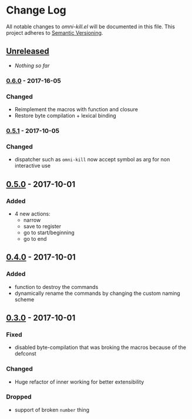 # Change Log

All notable changes to *omni-kill.el* will be documented in this file.
This project adheres to [Semantic Versioning](http://semver.org/).

## [Unreleased][unreleased]
- *Nothing so far*
### [0.6.0] - 2017-16-05
### Changed
- Reimplement the macros with function and closure
- Restore byte compilation + lexical binding
### [0.5.1] - 2017-10-05
### Changed
- dispatcher such as `omni-kill` now accept symbol as arg for non interactive use
## [0.5.0] - 2017-10-01
### Added
- 4 new actions:
  - narrow
  - save to register
  - go to start/beginning
  - go to end
## [0.4.0] - 2017-10-01
### Added
- function to destroy the commands
- dynamically rename the commands by changing the custom naming scheme
## [0.3.0] - 2017-10-01
### Fixed
- disabled byte-compilation that was broking the macros because of the defconst
### Changed
- Huge refactor of inner working for better extensibility
### Dropped
- support of broken `number` thing

<!-- history digging to be made -->
[unreleased]: https://github.com/AdrieanKhisbe/omni-kill.el/compare/v0.6.0...HEAD
[0.5.1]: https://github.com/AdrieanKhisbe/omni-kill.el/compare/v0.5.1...v0.6.0
[0.6.0]: https://github.com/AdrieanKhisbe/omni-kill.el/compare/v0.5.0...v0.5.1
[0.5.0]: https://github.com/AdrieanKhisbe/omni-kill.el/compare/v0.4.0...v0.5.0
[0.4.0]: https://github.com/AdrieanKhisbe/omni-kill.el/compare/v0.3.0....v0.4.0
[0.3.0]: https://github.com/AdrieanKhisbe/omni-kill.el/compare/547b0a1....v0.3.0
